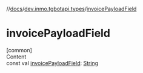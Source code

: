 //[docs](../../index.md)/[dev.inmo.tgbotapi.types](index.md)/[invoicePayloadField](invoice-payload-field.md)



# invoicePayloadField  
[common]  
Content  
const val [invoicePayloadField](invoice-payload-field.md): [String](https://kotlinlang.org/api/latest/jvm/stdlib/kotlin/-string/index.html)  



